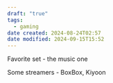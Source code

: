 ```yaml
---
draft: "true"
tags:
  - gaming
date created: 2024-08-24T02:57
date modified: 2024-09-15T15:52
---
```


Favorite set - the music one

Some streamers - BoxBox, Kiyoon